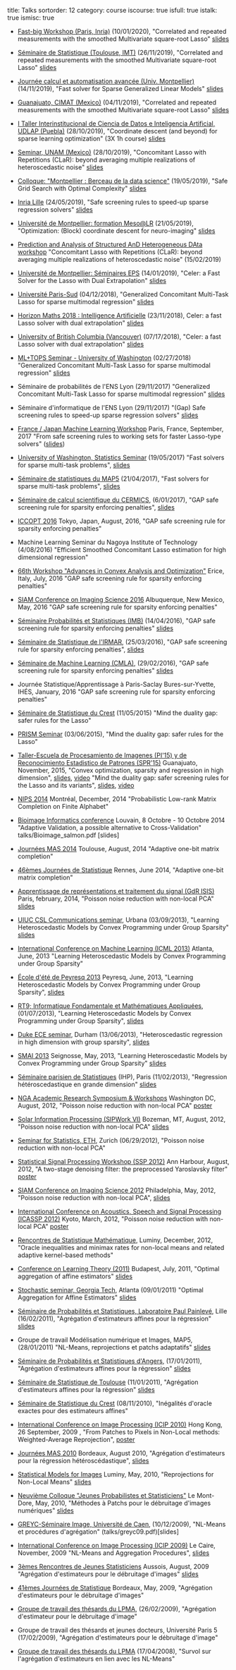 title: Talks
sortorder: 12
category: course
iscourse: true
isfull: true
istalk: true
ismisc: true


- [Fast-big Workshop (Paris, Inria)](https://project.inria.fr/fastbig/fast-big-worshop-january-10th-2020-paris/) (10/01/2020), "Correlated and repeated measurements with the smoothed Multivariate square-root Lasso"
[slides](talks/seminar_JS_IMT.pdf)

- [Séminaire de Statistique (Toulouse, IMT)](https://www.math.univ-toulouse.fr/spip.php?rubrique54&lang=fr) (26/11/2019), "Correlated and repeated measurements with the smoothed Multivariate square-root Lasso"
[slides](talks/seminar_JS_IMT.pdf)

- [Journée calcul et automatisation avancée (Univ. Montpellier)](https://www.msoc.fr/journee-automatisation-avancee/) (14/11/2019), "Fast solver for Sparse Generalized Linear Models"
[slides](talks/MIPS-MathEntreprise2019.pdf)

- [Guanajuato, CIMAT (Mexico)](https://pcc.cimat.mx/) (04/11/2019), "Correlated and repeated measurements with the smoothed Multivariate square-root Lasso"
[slides](talks/seminar_JS_CIMAT.pdf)

- [I Taller Interinstitucional de Ciencia de Datos e Inteligencia Artificial, UDLAP (Puebla)](https://tallerdatos.udlap.mx/) (28/10/2019), "Coordinate descent (and beyond) for sparse learning optimization" (3X 1h course) [slides](talks/sparse_learning.pdf)

- [Seminar, UNAM (Mexico)](http://www.dpye.iimas.unam.mx/) (28/10/2019), "Concomitant Lasso with Repetitions (CLaR): beyond averaging multiple realizations of heteroscedastic noise"
[slides](talks/seminar_UNAM.pdf)

- [Colloque: "Montpellier : Berceau de la data science"](https://mtp-datascience.sciencesconf.org/) (19/05/2019), "Safe Grid Search with Optimal Complexity"
[slides](talks/slides.pdf)

- [Inria Lille](seminaire.univ-lille1.fr/node/371) (24/05/2019), "Safe screening rules to speed-up sparse regression solvers"
[slides](talks/GAP_Safe_lille.pdf)

- [Université de Montpellier: formation Meso@LR](https://meso-lr.umontpellier.fr/formations/) (21/05/2019), "Optimization: (Block) coordinate descent for neuro-imaging"
[slides](talks/sparsemodels_motivation.pdf)

- [Prediction and Analysis of Structured AnD Heterogeneous DAta workshop](http://www.lpsm.paris/pageperso/sangnier/pasadena.html)
"Concomitant Lasso with Repetitions (CLaR): beyond averaging multiple realizations of heteroscedastic noise" (15/02/2019)

- [Université de Montpellier: Séminaires EPS](https://imag.edu.umontpellier.fr/seminaires/seminaires-eps/) (14/01/2019), "Celer: a Fast Solver for the Lasso with Dual Extrapolation"
[slides](talks/horizonmath.pdf)

- [Université Paris-Sud](http://www.u-psud.fr/fr/index.html) (04/12/2018), "Generalized Concomitant Multi-Task Lasso for sparse multimodal regression"
[slides](talks/seminar_JS_orsay.pdf)

- [Horizon Maths 2018 : Intelligence Artificielle](https://www.sciencesmaths-paris.fr/fr/horizon-maths-2018-intelligence-artificielle-957.htm)   (23/11/2018), Celer: a fast Lasso solver with dual
extrapolation" [slides](talks/horizonmath.pdf)

- [University of British Columbia (Vancouver)](https://www.cs.ubc.ca/)   (07/17/2018), "Celer: a fast Lasso solver with dual extrapolation"
[slides](talks/UBC.pdf)

- [ML+TOPS Seminar - University of Washington](https://www.cs.washington.edu/research/ml/seminars) (02/27/2018) "Generalized Concomitant Multi-Task
Lasso for sparse multimodal regression" [slides](talks/seminar_JS.pdf)

- Séminaire de probabilités de l'ENS Lyon (29/11/2017) "Generalized Concomitant Multi-Task Lasso for sparse multimodal regression" [slides](talks/seminar_ens_proba.pdf)

- Séminaire d'informatique de l'ENS Lyon (29/11/2017) "(Gap) Safe screening rules to speed-up sparse regression solvers" [slides](talks/GAP_Safe_Lyon.pdf)

- [France / Japan Machine Learning Workshop](http://fjml.marcocuturi.net/)
Paris, France, September, 2017
"From safe screening rules to working sets for faster Lasso-type solvers"
 ([slides](talks/France-Japan-JS.pdf))

- [University of Washington, Statistics Seminar](http://map5.mi.parisdescartes.fr/en/seminaires/semin-stats/)  (19/05/2017) "Fast solvers for sparse multi-task problems", [slides](talks/seminaire-p5_js.pdf)

- [Séminaire de statistiques du MAP5](http://map5.mi.parisdescartes.fr/en/seminaires/semin-stats/) (21/04/2017), "Fast solvers for sparse multi-task problems", [slides](talks/seminaire-p5_js.pdf)

- [Séminaire de calcul scientifique du CERMICS](http://cermics.enpc.fr/cermics-seminaires/seminaires/cs/seminaire.html), (6/01/2017), "GAP safe screening rule for sparsity enforcing penalties", [slides](talks/GAP_Safe.pdf)

- [ICCOPT 2016](http://www.iccopt2016.tokyo/)  Tokyo, Japan, August, 2016,
"GAP safe screening rule for sparsity enforcing penalties"

- Machine Learning Seminar du Nagoya Institute of Technology (4/08/2016) "Efficient Smoothed Concomitant Lasso estimation for high dimensional regression"

- [66th Workshop "Advances in Convex Analysis and Optimization"](http://www.dma.unina.it/CAO2016/listofparticipants.html)
Erice, Italy, July, 2016
"GAP safe screening rule for sparsity enforcing penalties"

- [SIAM Conference on Imaging Science 2016](http://meetings.siam.org/sess/dsp_programsess.cfm?SESSIONCODE=60147)
Albuquerque, New Mexico,  May, 2016
"GAP safe screening rule for sparsity enforcing penalties"

- [Séminaire Probabilités et Statistiques (IMB)](https://www.math.u-bordeaux.fr/imb/seminaire-probabilites-et-statistiques)  (14/04/2016), "GAP safe screening rule for sparsity enforcing penalties" [slides](talks/GAP_Safe.pdf)

- [Séminaire de Statistique de l'IRMAR](https://perso.univ-rennes1.fr/bernard.delyon/seminaire/seminaires.html), (25/03/2016), "GAP safe screening rule for sparsity enforcing penalties", [slides](talks/GAP_Safe.pdf)

- [Séminaire de Machine Learning (CMLA)](https://www.math.u-bordeaux.fr/imb/seminaire-probabilites-et-statistiques), (29/02/2016), "GAP safe screening rule for sparsity enforcing penalties" [slides](talks/GAP_Safe.pdf)

- Journée Statistique/Apprentissage à Paris-Saclay
Bures-sur-Yvette, IHÉS, January, 2016
"GAP safe screening rule for sparsity enforcing penalties"


- [Séminaire de Statistique du Crest](http://http://certis.enpc.fr/~dalalyan/seminar.html) (11/05/2015)
"Mind the duality gap: safer rules for the Lasso"

- [PRISM Seminar](http://www.prism.uvsq.fr/~ystr/index.html)  (03/06/2015), "Mind the duality gap: safer rules for the Lasso"

- [Taller-Escuela de Procesamiento de Imagenes (PI'15) y de Reconocimiento Estadistico de Patrones (SPR'15)](http://pi2015.eventos.cimat.mx/)
Guanajuato, November, 2015,
"Convex optimization, sparsity and regression in high dimension", [slides](talks/CIMAT_tutorial_15.pdf), [video](https://www.youtube.com/watch?v=uA-9x2dqQyE)
"Mind the duality gap: safer screening rules for the Lasso and its variants", [slides](talks/GAP_Safe.pdf), [video](https://www.youtube.com/watch?v=PjvNnnjs-HA)

- [NIPS 2014](http://nips.cc/Conferences/2014/)
Montréal, December, 2014
"Probabilistic Low-rank Matrix Completion on Finite Alphabet"

- [Bioimage Informatics conference](http://www.vibconferences.be/event/bioimage-informatics)
 Louvain, 8 Octobre - 10 Octobre 2014
"Adaptive Validation, a possible alternative to Cross-Validation"
talks/Bioimage_salmon.pdf  [slides]

- [Journées MAS 2014](http://www.math.univ-toulouse.fr/MAS2014/?q=node/7)
 Toulouse,  August, 2014
"Adaptive one-bit matrix completion"

- [46èmes Journées de Statistique](http://jds2014.sfds.asso.fr/?lang=en)
 Rennes, June 2014, "Adaptive one-bit matrix completion"

- [Apprentissage de représentations et traitement du signal (GdR ISIS)](http://gdr-isis.fr/index.php?page=reunion&idreunion=234)
 Paris, february, 2014,
 "Poisson noise reduction with non-local PCA" [slides](talks/SIP.pdf)

- [UIUC CSL Communications seminar](http://csl.illinois.edu/), Urbana (03/09/2013), "Learning Heteroscedastic Models by Convex Programming under
Group Sparsity" [slides](talks/ScHeDs.pdf)

- [International Conference on Machine Learning (ICML 2013)](http://icml.cc/2013) Atlanta, June, 2013
"Learning Heteroscedastic Models by Convex Programming under Group Sparsity"

- [École d'été de Peyresq 2013](http://www.gretsi.fr/peyresq13/index.php)
Peyresq, June, 2013, "Learning Heteroscedastic Models by Convex Programming under Group Sparsity", [slides](http://perso.telecom-paristech.fr/~hachem/peyresq2013/salmon.pdf)

- [RT9; Informatique Fondamentale et Mathématiques Appliquées](http://rth9.wp.mines-telecom.fr/journees/1er-juillet-2013/), (01/07/2013),
"Learning Heteroscedastic Models by Convex Programming under
Group Sparsity", [slides](http://rth9.wp.mines-telecom.fr/files/2013/04/LassoSOCP.pdf)

- [Duke ECE seminar](http://stat.ethz.ch/events/research_seminar), Durham (13/06/2013), "Heteroscedastic regression in high dimension with group sparsity", [slides](talks/ScHeDs.pdf)

- [SMAI 2013](http://icml.cc/2013)
Seignosse,  May,  2013, "Learning Heteroscedastic Models by Convex Programming under Group Sparsity"  [slides](talks/ScHeDs.pdf)

- [Séminaire parisien de Statistiques](http://stat.ethz.ch/events/research_seminar) (IHP), Paris (11/02/2013), "Regression hétéroscedastique en grande dimension" [slides](talks/ScHeDs.pdf)

- [NGA Academic Research Symposium & Workshops](https://www.signup4.net/public/ap.aspx?EID=NGAA13E&OID=50)
Washington DC, August, 2012, "Poisson noise reduction with non-local PCA" [poster](talks/ICASSP12.pdf)

- [Solar Information Processing (SIPWork VI)](http://www.sipwork.org/sipworkvi/)
Bozeman, MT, August, 2012, "Poisson noise reduction with non-local PCA"  [slides](talks/SIP.pdf)

- [Seminar for Statistics, ETH](http://stat.ethz.ch/events/research_seminar), Zurich (06/29/2012), "Poisson noise reduction with non-local PCA"

- [Statistical Signal Processing Workshop (SSP 2012)](http://www.icassp2012.org/)
Ann Harbour,  August, 2012, "A two-stage denoising filter: the preprocessed Yaroslavsky filter" [poster](talks/SSP12.pdf)

- [SIAM Conference on Imaging Science 2012](http://www.siam.org/meetings/is12/)
Philadelphia, May, 2012, "Poisson noise reduction with non-local PCA", [slides](talks/SIAM12.pdf)

-  [International Conference on Acoustics, Speech and Signal Processing (ICASSP 2012)](http://www.icassp2012.org/)
Kyoto,  March, 2012, "Poisson noise reduction with non-local PCA" [poster](talks/ICASSP12.pdf)

- [Rencontres de Statistique Mathématique](http://www.cirm.univ-mrs.fr/index.html/spip.php?rubrique2&EX=info_rencontre&annee=2012&id_renc=809&lang=fr), Luminy, December, 2012, "Oracle inequalities and minimax rates for non-local means and related adaptive kernel-based methods"

- [Conference on Learning Theory (2011)](http://colt2011.sztaki.hu/index.html)
Budapest, July, 2011, "Optimal aggregation of affine estimators" [slides](talks/salmon_colt11.pdf)

- [Stochastic seminar, Georgia Tech](http://www.math.gatech.edu/seminars-colloquia/series?tid=142), Atlanta (09/01/2011)
"Optimal Aggregation for Affine Estimators" [slides](talks/georgia_tech_2011.pdf)

- [Séminaire de Probabilités et Statistiques, Laboratoire Paul Painlevé](http://math.univ-lille1.fr/seminaire/), Lille (16/02/2011), "Agrégation d'estimateurs affines pour la régression" [slides](talks/toulouse_2011.pdf)

- Groupe de travail Modélisation numérique et Images, MAP5, (28/01/2011)
 "NL-Means, reprojections et patchs adaptatifs" [slides](talks/map5.pdf)

- [Séminaire de Probabilités et Statistiques d'Angers](http://math.univ-angers.fr/seminaires/seminaires.php?groupe=probastat&periode=annee&lang=fr), (17/01/2011), "Agrégation d'estimateurs affines pour la régression" [slides](talks/toulouse_2011.pdf)

- [Séminaire de Statistique de Toulouse](http://www.math.univ-toulouse.fr/1-17720-Detail-d-un-seminaire.php?id=7) (11/01/2011), "Agrégation d'estimateurs affines pour la régression" [slides](talks/toulouse_2011.pdf)

- [Séminaire de Statistique du Crest](http://alquier.ensae.net/semstatcrest/)  (08/11/2010), "Inégalités d'oracle exactes pour des estimateurs affines"

- [International Conference on Image Processing (ICIP 2010)](http://www.icip2010.org/) Hong Kong,  26 September, 2009
, "From Patches to Pixels in Non-Local methods: Weighted-Average Reprojection", [poster](talks/ICIP2010.pdf)

- [Journées MAS 2010](http://www.math.u-bordeaux1.fr/MAS10/)
Bordeaux, August 2010, "Agrégation d'estimateurs pour la régression hétéroscédastique", [slides](talks/salmon_mas10.pdf)

- [Statistical Models for Images](http://www.mi.parisdescartes.fr/~moisan/luminy10/index.php) Luminy, May, 2010, "Reprojections for Non-Local Means" [slides](talks/CIRM_mai10.pdf)

- [Neuvième Colloque "Jeunes Probabilistes et Statisticiens"](http://math.univ-bpclermont.fr/~bahadora/JPS/WEB/index.htm)
Le Mont-Dore, May, 2010, "Méthodes à Patchs pour le débruitage d'images numériques" [slides](http://math.univ-bpclermont.fr/~bahadora/JPS/WEB/EXPOSES/Salmon.pdf)

- [GREYC-Séminaire Image, Université de Caen](http://www.greyc.unicaen.fr/dejafait/image), (10/12/2009), "NL-Means et procédures d'agrégation" (talks/greyc09.pdf)[slides]

- [International Conference on Image Processing (ICIP 2009)](http://www.icip09.org/)
Le Caire, November, 2009 "NL-Means and  Aggregation Procedures", [slides](talks/ICIP2009.pdf)

-  [3èmes Rencontres de Jeunes Statisticiens](http://jeunesstatisticiens.univ-tlse1.fr/)
Aussois, August, 2009 "Agrégation d'estimateurs pour le débruitage d'images" [slides](talks/aussois09.pdf)

- [41èmes Journées de Statistique](http://www.sm.u-bordeaux2.fr/JDS2009/index.html)
Bordeaux, May, 2009, "Agrégation d'estimateurs pour le débruitage d'images"

- [Groupe de travail des thésards du LPMA](http://www.proba.jussieu.fr/~gtt/), (26/02/2009), "Agrégation d'estimateur pour le débruitage d'image"

- Groupe de travail des thésards et jeunes docteurs, Université Paris 5 (17/02/2009), "Agrégation d'estimateurs pour le débruitage d'image"

- [Groupe de travail des thésards du LPMA](http://www.proba.jussieu.fr/~gtt/)  (17/04/2008), "Survol sur l'agrégation d'estimateurs en lien avec les NL-Means"